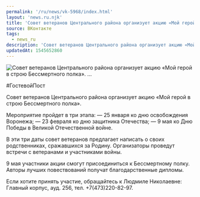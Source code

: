 ```yaml
---
permalink: '/ru/news/vk-5968/index.html'
layout: 'news.ru.njk'
title: 'Совет ветеранов Центрального района организует акцию «Мой герой в строю Бессмертного полка». '
source: ВКонтакте
tags:
  - news_ru
description: 'Совет ветеранов Центрального района организует акцию «Мой герой в строю Бессмертного полка». …'
updatedAt: 1545652860
---
```

![Совет ветеранов Центрального района организует акцию «Мой герой в строю Бессмертного полка». …](https://sun9-69.userapi.com/impf/c851528/v851528060/73e00/5eHSHPLJA24.jpg?size=900x600&quality=96&proxy=1&sign=0dfd7941db899344dcc0898ced8f919d&c_uniq_tag=EKI1NIJIPtcuoXwFzDcHKe8YwsP5tdXzH8fiHkuWTc8&type=album)

#ГостевойПост

Совет ветеранов Центрального района организует акцию «Мой герой в строю Бессмертного полка».

Мероприятие пройдет в три этапа:
— 25 января ко дню освобождения Воронежа;
— 23 февраля ко дню защитника Отечества;
— 9 мая ко Дню Победы в Великой Отечественной войне.

В эти три даты совет ветеранов предлагает написать о своих родственниках, сражавшихся за Родину. Организаторы проведут встречи с ветеранами и участниками войны.

9 мая участники акции смогут присоединиться к Бессмертному полку. Авторы лучших повествований получат благодарственные дипломы.

Если хотите принять участие, обращайтесь к Людмиле Николаевне: Главный корпус, ауд. 256, тел. +7(473)220-82-97.
